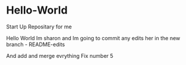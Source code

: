 Hello-World
===========

Start Up Repositary for  me

Hello World Im sharon and Im going to commit any edits her in the new branch - README-edits

And add and merge evrything
Fix number 5
